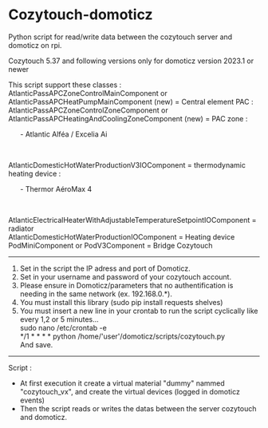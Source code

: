 # Cozytouch-domoticz
Python script for read/write data between the cozytouch server and domoticz on rpi.

Cozytouch 5.37 and following versions only for domoticz version 2023.1 or newer 

This script support these classes : <br>
AtlanticPassAPCZoneControlMainComponent or AtlanticPassAPCHeatPumpMainComponent (new)  = Central element PAC : <br>
AtlanticPassAPCZoneControlZoneComponent or AtlanticPassAPCHeatingAndCoolingZoneComponent (new) = PAC zone :
<ul> - Atlantic Alféa / Excelia Ai 
</ul>
<br>

AtlanticDomesticHotWaterProductionV3IOComponent = thermodynamic heating device :
<ul> - Thermor AéroMax 4 
</ul>
<br>

AtlanticElectricalHeaterWithAdjustableTemperatureSetpointIOComponent = radiator <br>
AtlanticDomesticHotWaterProductionIOComponent = Heating device <br>
PodMiniComponent or PodV3Component = Bridge Cozytouch


---------------------------------------------------------------------------------------

1) Set in the script the IP adress and port of Domoticz.
2) Set in your username and password of your cozytouch account.
3) Please ensure in Domoticz/parameters that no authentification is needing in the same network (ex. 192.168.0.*).
4) You must install this library (sudo pip install requests shelves)
5) You must insert a new line in your crontab to run the script cyclically like every 1,2 or 5 minutes...<br>
  sudo nano /etc/crontab -e <br>
  */1 *   * * *   <utilisateur>      python /home/'user'/domoticz/scripts/cozytouch.py <br>
  And save.

---------------------------------------------------------------------------------------

Script : 
- At first execution it create a virtual material "dummy" nammed "cozytouch_vx", and create the virtual devices (logged in domoticz events)
- Then the script reads or writes the datas between the server cozytouch and domoticz.
